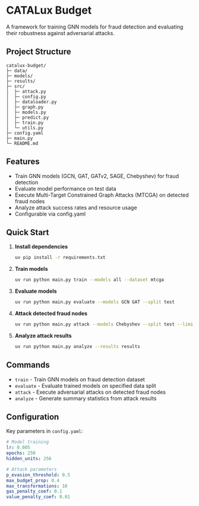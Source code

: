 # CATALux Budget

A framework for training GNN models for fraud detection and evaluating their robustness against adversarial attacks.

## Project Structure

```
catalux-budget/
├─ data/
├─ models/
├─ results/
├─ src/
│  ├─ attack.py
│  ├─ config.py
│  ├─ dataloader.py
│  ├─ graph.py
│  ├─ models.py
│  ├─ predict.py
│  ├─ train.py
│  └─ utils.py
├─ config.yaml
├─ main.py
└─ README.md
```

## Features

- Train GNN models (GCN, GAT, GATv2, SAGE, Chebyshev) for fraud detection
- Evaluate model performance on test data
- Execute Multi-Target Constrained Graph Attacks (MTCGA) on detected fraud nodes
- Analyze attack success rates and resource usage
- Configurable via config.yaml

## Quick Start

1. **Install dependencies**
   ```bash
   uv pip install -r requirements.txt
   ```

2. **Train models**
   ```bash
   uv run python main.py train --models all --dataset mtcga
   ```

3. **Evaluate models**
   ```bash
   uv run python main.py evaluate --models GCN GAT --split test
   ```

4. **Attack detected fraud nodes**
   ```bash
   uv run python main.py attack --models Chebyshev --split test --limit 10
   ```

5. **Analyze attack results**
   ```bash
   uv run python main.py analyze --results results
   ```

## Commands

- `train` - Train GNN models on fraud detection dataset
- `evaluate` - Evaluate trained models on specified data split
- `attack` - Execute adversarial attacks on detected fraud nodes
- `analyze` - Generate summary statistics from attack results

## Configuration

Key parameters in `config.yaml`:

```yaml
# Model training
lr: 0.005
epochs: 250
hidden_units: 256

# Attack parameters
p_evasion_threshold: 0.5
max_budget_prop: 0.4
max_transformations: 10
gas_penalty_coef: 0.1
value_penalty_coef: 0.01
```